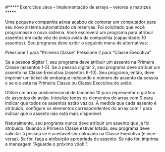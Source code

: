 #***** Exercícios Java – Implementação de arrays – vetores e matrizes *****


Uma pequena companhia aérea acabou de comprar um computador para seu novo sistema
automatizado de reservas. Foi solicitado que você programasse o novo sistema. Você escreverá um
programa para atribuir assentos em cada vôo do único avião da companhia (capacidade: 10 assentos).
Seu programa deve exibir o seguinte menu de alternativas:

Pressione 1 para “Primeira Classe”
Pressione 2 para “Classe Executiva”

Se a pessoa digitar 1, seu programa deve atribuir um assento na Primeira Classe (assentos 1-5). Se a
pessoa digitar 2, seu programa deve atribuir um assento na Classe Executiva (assentos 6-10). Seu
programa, então, deve imprimir um ticket de embarque indicando o número de assento da pessoa e se
ele está na Primeira Classe ou Classe Executiva do avião.

Utilize um array unidimensional de tamanho 10 para representar o gráfico de assentos do avião. Inicialize
todos os elementos do array com 0 para indicar que todos os assentos estão vazios. À medida que cada
assento é atribuído, configure os elementos correspondentes do array com 1 para indicar que o assento
não está mais disponível.

Naturalmente, seu programa nunca deve atribuir um assento que já foi atribuído. Quando a Primeira
Classe estiver lotada, seu programa deve solicitar à pessoa se é aceitável ser colocado na Classe
Executiva (e vice-versa). Se for, faça a atribuição apropriada de assento. Se não for, imprima a
mensagem “Aguarde o próximo vôo!!!”.
